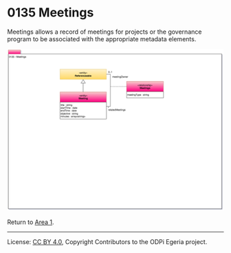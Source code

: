 <!-- SPDX-License-Identifier: CC-BY-4.0 -->
<!-- Copyright Contributors to the ODPi Egeria project. -->

# 0135 Meetings

Meetings allows a record of meetings for projects or the governance
program to be associated with the appropriate metadata elements.

![UML](0135-Meetings.png)

Return to [Area 1](Area-1-models.md).

----
License: [CC BY 4.0](https://creativecommons.org/licenses/by/4.0/),
Copyright Contributors to the ODPi Egeria project.